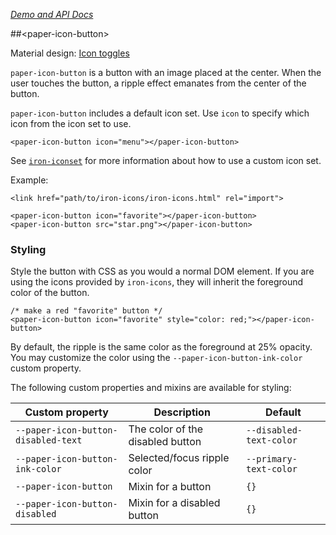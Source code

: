 
<!---

This README is automatically generated from the comments in these files:
paper-icon-button.html

Edit those files, and our readme bot will duplicate them over here!
Edit this file, and the bot will squash your changes :)

-->

_[Demo and API Docs](https://elements.polymer-project.org/elements/paper-icon-button)_


##&lt;paper-icon-button&gt;


Material design: [Icon toggles](https://www.google.com/design/spec/components/buttons.html#buttons-toggle-buttons)

`paper-icon-button` is a button with an image placed at the center. When the user touches
the button, a ripple effect emanates from the center of the button.

`paper-icon-button` includes a default icon set.  Use `icon` to specify which icon
from the icon set to use.

    <paper-icon-button icon="menu"></paper-icon-button>

See [`iron-iconset`](#iron-iconset) for more information about
how to use a custom icon set.

Example:

    <link href="path/to/iron-icons/iron-icons.html" rel="import">

    <paper-icon-button icon="favorite"></paper-icon-button>
    <paper-icon-button src="star.png"></paper-icon-button>

### Styling

Style the button with CSS as you would a normal DOM element. If you are using the icons
provided by `iron-icons`, they will inherit the foreground color of the button.

    /* make a red "favorite" button */
    <paper-icon-button icon="favorite" style="color: red;"></paper-icon-button>

By default, the ripple is the same color as the foreground at 25% opacity. You may
customize the color using the `--paper-icon-button-ink-color` custom property.

The following custom properties and mixins are available for styling:

Custom property | Description | Default
----------------|-------------|----------
`--paper-icon-button-disabled-text` | The color of the disabled button | `--disabled-text-color`
`--paper-icon-button-ink-color` | Selected/focus ripple color | `--primary-text-color`
`--paper-icon-button` | Mixin for a button | `{}`
`--paper-icon-button-disabled` | Mixin for a disabled button | `{}`


